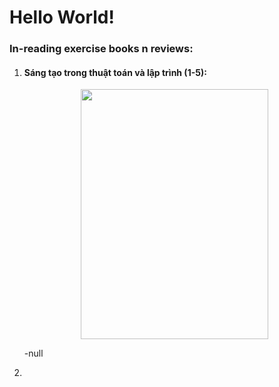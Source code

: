 # Hello World!
<h3>In-reading exercise books n reviews:</h3>
<ol>
  <li><h4>Sáng tạo trong thuật toán và lập trình (1-5):</h4>
    <p align="center"><img src="https://user-images.githubusercontent.com/63875614/221850525-9bab5e73-13c6-4cac-9bbb-e860afd5e58a.png" width=300 height=400></p>
    <p>-null</p>
  </li>
  <li></li>
</ol>
